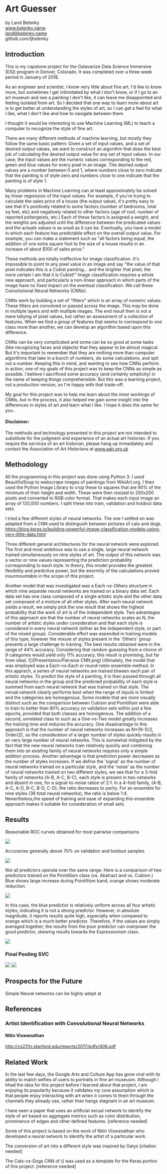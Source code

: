 # Art Guesser
by Land Belenky  
www.belenky.name  
land@belenky.name  
github.com/ljbelenky  

## Introduction

This is my capstone project for the Galavanize Data Science Immersive (DSI) program in Denver, Colorado. It was completed over a three week period in January of 2018.

As an engineer and scientist, I know very little about fine art. I'd like to know more, but sometimes I get intimidated by what I don't know, or if I go to an art museum and see a painting I don't like, it can leave me disappointed and feeling isolated from art. So I decided that one way to learn more about art is to get better at understanding the styles of art, so I can get a feel for what I like, what I don't like and how to navigate between them.

I thought it would be interesting to use Machine Learning (ML) to teach a computer to recognize the style of fine art.

There are many different methods of machine learning, but mostly they follow the same basic pattern:  Given a set of input values, and a set of desired output values, we want to construct an algorithm that does the best job of calculating the desired output value for any set of input values. In our case, the input values are the numeric values corresponding to the red, green and blue values for every pixel in an image. The desired output values are a number between 0 and 1, where numbers close to zero indicate that the painting is of style zero and numbers close to one indicate that the painting is of style 1.

Many problems in Machine Learning can at least approximately be solved by linear regression of the input values. For example, if you're trying to calculate the sales price of a house (the output value), it's pretty easy to see that it's positively related to some factors (number of bedrooms, total sq feet, etc) and negatively related to other factors (age of roof, number of reported poltergeists, etc.)  Each of these factors is assigned a weight, and the weights are adjusted until the difference between the predicated values and the actuals values is as small as it can be. Eventually, you have a model in which each feature has predictable effect on the overall output value. For example, you can make a statement such as "all factors being equal, the addition of one extra square foot to the size of a house results in an increase of about $100 of sales price."

These methods are totally ineffective for image classification. It's impossible to point to any pixel value in an image and say "the value of that pixel indicates this is a Cubist painting... and the brighter that pixel, the more certain I am that it is Cubist!" Image classification requires a whole new approach, and particularly a non-linear approach in which parts of the image have no fixed impact on the eventual classification. We call these Convolutional Neural Networks (CNNs).

CNNs work by building a set of "filters" which is an array of numeric values. These filters are convolved or passed across the image. This may be done in multiple layers and with multiple images. The end result then is not a mere tallying of pixel values, but rather an assessment of a collection of features. When we find a group of features that seems to correspond to one class more than another, we can develop an algorithm based upon this difference.

CNNs can be very complicated and some can be so good at some tasks (like recognizing faces and objects) that they appear to be almost magical. But it's important to remember that they are nothing more than computer algorithms that take in a bunch of numbers, do some calculations, and spit out a number. Keeping this in mind, and wanting to see how CNNs perform in action, one of my goals of this project was to keep the CNNs as simple as possible. I believe I sacrificed some accuracy (and certainly simplicity) in the name of keeping things comprehensible. But this was a learning project, not a production version, so I'm happy with that trade-off.

My goal for this project was to help me learn about the inner workings of CNNs, but in the process, it also helped me gain some insight into the differences in styles of art and learn what I like. I hope it does the same for you..

#### Disclaimer:
The methods and technology presented in this project are not intended to substitute for the judgment and experience of an actual art historian. If you require the services of an art historian, please hang up immediately and contact the Association of Art Historians at www.aah.org.uk

## Methodology

All the programming in this project was done using Python 3. I used BeautifulSoup to webscrape images of paintings from WikiArt.org. I then used the Python Image Library to crop these to squares that are 90% of the minimum of their height and width. These were then resized to 200x200 pixels and converted to RGB color format. That makes each input image an array of 120,000 numbers.  I split these into train, validation and holdout data sets.

I tried a few different styles of neural networks. The one I settled on was adapted from a CNN used to distingusih between pictures of cats and dogs.
https://blog.keras.io/building-powerful-image-classification-models-using-very-little-data.html

Three different general architectures for the neural network were explored. The first and most ambitous was to use a single, large neural network trained simultaneously on nine styles of art. The output of this network was a vector or nine values representing the prediction probability corresponding to each style. In theory, this model provides the greatest flexibility and predictive power, but the enormity of the calculations proved insurmountable in the scope of this project.

Another model that was investigated was a Each-vs-Others structure in which nine separate neural networks are trained on a binary data set. Each data set has one class composed of a single artistic style and the other data set composed of a mixture of all other styles. After each neural network yields a result, we simply pick the one result that shows the highest probability that the work of art is of the independent style. Two advantages of this approach are that the number of neural networks scales as N, the number of artistic styles under consideration and that each style is considered in every neural network (either as the independent style, or part of the mixed group).  Considerable effort was expended in training models of this type, however the mixure of styles present in the 'Others' group presents a large challenge to training. The best results obtained were in the range of 44% accuracy. Considering that random guessing from a choice of 9 categories would yield only 11% accuracy, this result is promising, but far from ideal.
![](Presentation/Pairwise CNN.png)
Ultimately, the model that was employed was a Each-vs-Each or round-robin ensemble method. In this apprach, a series of neural networks are trained btween each pair of artistic styles. To predict the style of a painting, it is then passed through all neural networks in the group and the predicted probability of each style is summed from each neural network that was trained on that style. The nerual network clearly performs best when the range of inputs is limited and the categories are homogenous. Some models that are more visually distinct such as the comparison between Cubism and Pointillism were able to train to better than 80% accuracy on validation sets within just a few epochs, provided that both classes are homogenous. The addition of a second, unrelated class to such as a One-vs-Two model greatly increases the training time and reduces the accuracy. One disadvantage to this approach is that the number of neural networks increases as N*(N-1)/2, Order(2), so the consideration of a larger number of styles quickly results in an very large number of neural networks. This is somewhat mitigated by the fact that the new neural networks train relatively quickly and combining them into an existing family of neural networks requires only a simple addition process. Another advantage is that prediction power decreases as the number of styles increases. If we define the 'signal' as the number of neural networks trained on a particular style, and the 'noise' as the number of neural networks trained on two different styles, we see that for a 3-fold family of networks (A-B, A-C, B-C), each style is present in two networks and absent in one, for a signal-to-noise ration of 2:1. In a 4-fold family, (A-B, A-C, A-D, B-C, B-D, C-D), the ratio decreases to parity. For an ensemble for nine styles (36 total neural networks), the ratio is below 1:4. Nevertheless,the speed of training and ease of expanding this ensemble approach makes it suitable for consideration of small sets.



## Results
Reasonable ROC curves obtained for most pairwise comparisons

![](Presentation/PCROC.png)

Accuracies generally above 70% on validation and holdout samples

![](Presentation/ACROC.png)

Not all predictors operate over the same range. Here is a comparison of two predictors trained on the Pointillism class (vs. Abstract and vs. Cubism.) Blue shows large increase during Pointillism band, orange shows moderate reduction.

![](Presentation/predictors02.png)

In this case, the blue predictior is relatively uniform across all four artistic styles, indicating it is not a strong predictor. However, in absolute magnitude, it reports results quite high, especially when compared to orange which is a much better predictor. Therefore, if the values are simply averaged together, the results from the poor predictor can overpower the good predictor, skewing results towards the Expressionism class.

![](Presentation/foolvswiseman.png)

### Final Pooling SVC
![](Presentation/SVC_accuracy.png)
![](Presentation/svc_models.png)

## Prospects for the Future
Simple Neural networks can be highly adept at

## References
### Artist Identification with Convolutional Neural Networks
#### Nitin Viswanathan
http://cs231n.stanford.edu/reports/2017/pdfs/406.pdf
## Related Work
In the last few days, the Google Arts and Culture App has gone viral with its ability to match selfies of users to portraits in fine art museusm. Although I hhad the idea for this project before I learned about that project, I am enjoying its popularity because it validates my core assumption which is that people enjoy interacting with art when it comes to them through the channels they already use, rather than hangs stagnant in an art museum.

I have seen a paper that uses an artificial nerual network to identify the style of art based on aggregate metrics such as color distribution, prominence of edges and other defined features. [reference needed]

Some of this project is based on the work of Nitin Viswanathan who developed a neural network to identify the artist of a particular work.

The conversion of art into a different style was inspired by Gatys [citation needed]

The Cats-vs-Dogs CNN of () was used as a template for the Keras portion of this project. [reference needed]
